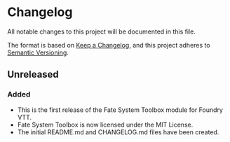 # Changelog

All notable changes to this project will be documented in this file.

The format is based on [Keep a Changelog](https://keepachangelog.com/en/1.1.0/),
and this project adheres to [Semantic Versioning](https://semver.org/spec/v2.0.0.html).

## Unreleased
### Added
- This is the first release of the Fate System Toolbox module for Foundry VTT.
- Fate System Toolbox is now licensed under the MIT License.
- The initial README.md and CHANGELOG.md files have been created.
